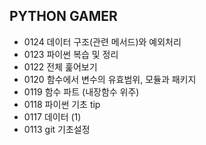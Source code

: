 ## PYTHON GAMER


- 0124 데이터 구조(관련 메서드)와 예외처리
- 0123 파이썬 복습 및 정리
- 0122 전체 훑어보기
- 0120 함수에서 변수의 유효범위, 모듈과 패키지
- 0119 함수 파트 (내장함수 위주)
- 0118 파이썬 기초 tip
- 0117 데이터 (1)
- 0113 git 기초설정

